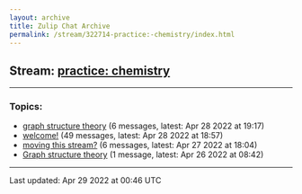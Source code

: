 ```yaml
---
layout: archive
title: Zulip Chat Archive
permalink: /stream/322714-practice:-chemistry/index.html
---
```


## Stream: [practice: chemistry](https://mattecapu.github.io/ct-zulip-archive/stream/322714-practice:-chemistry/index.html)
---

### Topics:

* [graph structure theory](topic/topic_graph.20structure.20theory.html) (6 messages, latest: Apr 28 2022 at 19:17)
* [welcome!](topic/topic_welcome!.html) (49 messages, latest: Apr 28 2022 at 18:57)
* [moving this stream?](topic/topic_moving.20this.20stream.3F.html) (6 messages, latest: Apr 27 2022 at 18:04)
* [Graph structure theory](topic/topic_Graph.20structure.20theory.html) (1 message, latest: Apr 26 2022 at 08:42)

<hr><p>Last updated: Apr 29 2022 at 00:46 UTC</p>